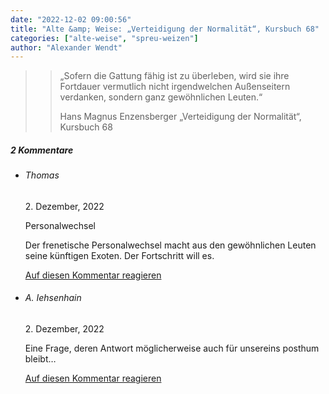 ```yaml
---
date: "2022-12-02 09:00:56"
title: "Alte &amp; Weise: „Verteidigung der Normalität“, Kursbuch 68"
categories: ["alte-weise", "spreu-weizen"]
author: "Alexander Wendt"
---
```


>> „Sofern die Gattung fähig ist zu überleben, wird sie ihre
>> Fortdauer vermutlich nicht irgendwelchen Außenseitern
>> verdanken, sondern ganz gewöhnlichen Leuten.“
>> 
>> Hans Magnus Enzensberger
>> „Verteidigung der Normalität“, Kursbuch 68

<!--more-->
<h5 class="comments-h">
2 Kommentare </h5>
<ul class="commentlist">
<li class="comment even thread-even depth-1 clearfix" id="li-comment-118939">
<h6 class="author">Thomas</h6> <span class="date">2. Dezember, 2022</span>



Personalwechsel

Der frenetische Personalwechsel macht aus den gewöhnlichen Leuten seine künftigen Exoten. Der Fortschritt will es.

<a rel="nofollow" class="comment-reply-link" href="#comment-118939" data-commentid="118939" data-postid="16451" data-belowelement="comment-118939" data-respondelement="respond" data-replyto="Antworte auf Thomas" aria-label="Antworte auf Thomas">Auf diesen Kommentar reagieren</a> 


</li>
<li class="comment odd alt thread-odd thread-alt depth-1 clearfix" id="li-comment-118940">
<h6 class="author">A. Iehsenhain</h6> <span class="date">2. Dezember, 2022</span>



Eine Frage, deren Antwort möglicherweise auch für unsereins posthum bleibt&#8230;

<a rel="nofollow" class="comment-reply-link" href="#comment-118940" data-commentid="118940" data-postid="16451" data-belowelement="comment-118940" data-respondelement="respond" data-replyto="Antworte auf A. Iehsenhain" aria-label="Antworte auf A. Iehsenhain">Auf diesen Kommentar reagieren</a> 


</li>
</ul>

